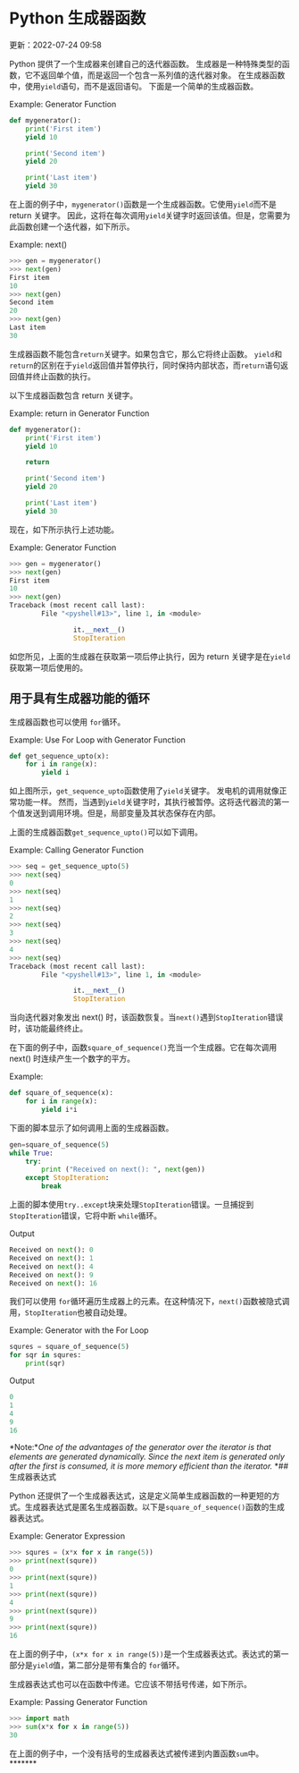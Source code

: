 # Python 生成器函数

更新：2022-07-24 09:58

Python 提供了一个生成器来创建自己的迭代器函数。 生成器是一种特殊类型的函数，它不返回单个值，而是返回一个包含一系列值的迭代器对象。 在生成器函数中，使用`yield`语句，而不是返回语句。 下面是一个简单的生成器函数。

Example: Generator Function 

```py
def mygenerator():
    print('First item')
    yield 10

    print('Second item')
    yield 20

    print('Last item')
    yield 30 
```

在上面的例子中，`mygenerator()`函数是一个生成器函数。它使用`yield`而不是 return 关键字。 因此，这将在每次调用`yield`关键字时返回该值。但是，您需要为此函数创建一个迭代器，如下所示。

Example: next() 

```py
>>> gen = mygenerator() 
>>> next(gen) 
First item 
10                      
>>> next(gen) 
Second item 
20                      
>>> next(gen) 
Last item 
30 
```

生成器函数不能包含`return`关键字。如果包含它，那么它将终止函数。 `yield`和`return`的区别在于`yield`返回值并暂停执行，同时保持内部状态，而`return`语句返回值并终止函数的执行。

以下生成器函数包含 return 关键字。

Example: return in Generator Function 

```py
def mygenerator():
    print('First item')
    yield 10

    return

    print('Second item')
    yield 20

    print('Last item')
    yield 30 
```

现在，如下所示执行上述功能。

Example: Generator Function 

```py
>>> gen = mygenerator() 
>>> next(gen) 
First item 
10                      
>>> next(gen) 
Traceback (most recent call last):
        File "<pyshell#13>", line 1, in <module>

                it.__next__()
                StopIteration 
```

如您所见，上面的生成器在获取第一项后停止执行，因为 return 关键字是在`yield`获取第一项后使用的。

## 用于具有生成器功能的循环

生成器函数也可以使用 `for`循环。

Example: Use For Loop with Generator Function 

```py
def get_sequence_upto(x):
    for i in range(x):
        yield i 
```

如上图所示，`get_sequence_upto`函数使用了`yield`关键字。 发电机的调用就像正常功能一样。 然而，当遇到`yield`关键字时，其执行被暂停。这将迭代器流的第一个值发送到调用环境。但是，局部变量及其状态保存在内部。

上面的生成器函数`get_sequence_upto()`可以如下调用。

Example: Calling Generator Function 

```py
>>> seq = get_sequence_upto(5) 
>>> next(seq) 
0                      
>>> next(seq) 
1                      
>>> next(seq) 
2                      
>>> next(seq) 
3                      
>>> next(seq) 
4                                                          
>>> next(seq)                                     
Traceback (most recent call last):
        File "<pyshell#13>", line 1, in <module>

                it.__next__()
                StopIteration 
```

当向迭代器对象发出 next() 时，该函数恢复。当`next()`遇到`StopIteration`错误时，该功能最终终止。

在下面的例子中，函数`square_of_sequence()`充当一个生成器。它在每次调用 next() 时连续产生一个数字的平方。

Example: 

```py
def square_of_sequence(x):
    for i in range(x):
        yield i*i 
```

下面的脚本显示了如何调用上面的生成器函数。

```py
gen=square_of_sequence(5)
while True:
    try:
        print ("Received on next(): ", next(gen))
    except StopIteration:
        break 
```

上面的脚本使用`try..except`块来处理`StopIteration`错误。一旦捕捉到`StopIteration`错误，它将中断 `while`循环。

Output

```py
Received on next(): 0
Received on next(): 1
Received on next(): 4
Received on next(): 9
Received on next(): 16 
```

我们可以使用 `for`循环遍历生成器上的元素。在这种情况下，`next()`函数被隐式调用，`StopIteration`也被自动处理。

Example: Generator with the For Loop 

```py
squres = square_of_sequence(5)
for sqr in squres:
    print(sqr) 
```

Output

```py
0
1
4
9
16 
```

*Note:**One of the advantages of the generator over the iterator  is that elements are generated dynamically. Since the next item is  generated only after the first is consumed, it is more memory efficient  than the iterator.* *## 生成器表达式

Python 还提供了一个生成器表达式，这是定义简单生成器函数的一种更短的方式。生成器表达式是匿名生成器函数。以下是`square_of_sequence()`函数的生成器表达式。

Example: Generator Expression 

```py
>>> squres = (x*x for x in range(5))
>>> print(next(squre))              
0                                            
>>> print(next(squre))              
1                                            
>>> print(next(squre))              
4                                            
>>> print(next(squre))              
9                                            
>>> print(next(squre))              
16 
```

在上面的例子中，`(x*x for x in range(5))`是一个生成器表达式。表达式的第一部分是`yield`值，第二部分是带有集合的 `for`循环。

生成器表达式也可以在函数中传递。它应该不带括号传递，如下所示。

Example: Passing Generator Function 

```py
>>> import math
>>> sum(x*x for x in range(5)) 
30 
```

在上面的例子中，一个没有括号的生成器表达式被传递到内置函数`sum`中。****\***
